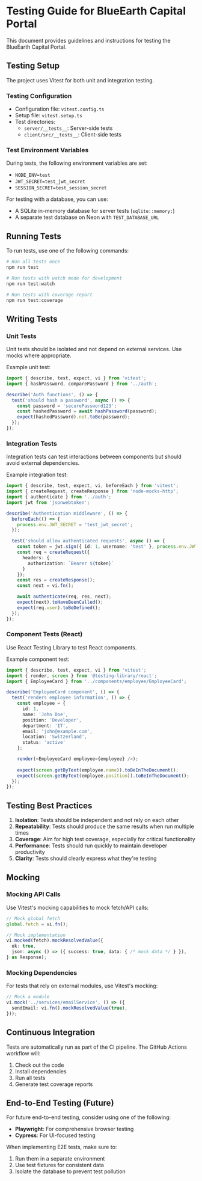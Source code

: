 # Testing Guide for BlueEarth Capital Portal

This document provides guidelines and instructions for testing the BlueEarth Capital Portal.

## Testing Setup

The project uses Vitest for both unit and integration testing.

### Testing Configuration

- Configuration file: `vitest.config.ts`
- Setup file: `vitest.setup.ts`
- Test directories:
  - `server/__tests__`: Server-side tests
  - `client/src/__tests__`: Client-side tests

### Test Environment Variables

During tests, the following environment variables are set:

- `NODE_ENV=test`
- `JWT_SECRET=test_jwt_secret`
- `SESSION_SECRET=test_session_secret`

For testing with a database, you can use:

- A SQLite in-memory database for server tests (`sqlite::memory:`)
- A separate test database on Neon with `TEST_DATABASE_URL`

## Running Tests

To run tests, use one of the following commands:

```bash
# Run all tests once
npm run test

# Run tests with watch mode for development
npm run test:watch

# Run tests with coverage report
npm run test:coverage
```

## Writing Tests

### Unit Tests

Unit tests should be isolated and not depend on external services. Use mocks where appropriate.

Example unit test:

```typescript
import { describe, test, expect, vi } from 'vitest';
import { hashPassword, comparePassword } from '../auth';

describe('Auth functions', () => {
  test('should hash a password', async () => {
    const password = 'securePassword123';
    const hashedPassword = await hashPassword(password);
    expect(hashedPassword).not.toBe(password);
  });
});
```

### Integration Tests

Integration tests can test interactions between components but should avoid external dependencies.

Example integration test:

```typescript
import { describe, test, expect, vi, beforeEach } from 'vitest';
import { createRequest, createResponse } from 'node-mocks-http';
import { authenticate } from '../auth';
import jwt from 'jsonwebtoken';

describe('Authentication middleware', () => {
  beforeEach(() => {
    process.env.JWT_SECRET = 'test_jwt_secret';
  });

  test('should allow authenticated requests', async () => {
    const token = jwt.sign({ id: 1, username: 'test' }, process.env.JWT_SECRET!);
    const req = createRequest({
      headers: {
        authorization: `Bearer ${token}`
      }
    });
    const res = createResponse();
    const next = vi.fn();

    await authenticate(req, res, next);
    expect(next).toHaveBeenCalled();
    expect(req.user).toBeDefined();
  });
});
```

### Component Tests (React)

Use React Testing Library to test React components.

Example component test:

```typescript
import { describe, test, expect, vi } from 'vitest';
import { render, screen } from '@testing-library/react';
import { EmployeeCard } from '../components/employee/EmployeeCard';

describe('EmployeeCard component', () => {
  test('renders employee information', () => {
    const employee = {
      id: 1,
      name: 'John Doe',
      position: 'Developer',
      department: 'IT',
      email: 'john@example.com',
      location: 'Switzerland',
      status: 'active'
    };

    render(<EmployeeCard employee={employee} />);
    
    expect(screen.getByText(employee.name)).toBeInTheDocument();
    expect(screen.getByText(employee.position)).toBeInTheDocument();
  });
});
```

## Testing Best Practices

1. **Isolation**: Tests should be independent and not rely on each other
2. **Repeatability**: Tests should produce the same results when run multiple times
3. **Coverage**: Aim for high test coverage, especially for critical functionality
4. **Performance**: Tests should run quickly to maintain developer productivity
5. **Clarity**: Tests should clearly express what they're testing

## Mocking

### Mocking API Calls

Use Vitest's mocking capabilities to mock fetch/API calls:

```typescript
// Mock global fetch
global.fetch = vi.fn();

// Mock implementation
vi.mocked(fetch).mockResolvedValue({
  ok: true,
  json: async () => ({ success: true, data: { /* mock data */ } }),
} as Response);
```

### Mocking Dependencies

For tests that rely on external modules, use Vitest's mocking:

```typescript
// Mock a module
vi.mock('../services/emailService', () => ({
  sendEmail: vi.fn().mockResolvedValue(true),
}));
```

## Continuous Integration

Tests are automatically run as part of the CI pipeline. The GitHub Actions workflow will:

1. Check out the code
2. Install dependencies
3. Run all tests
4. Generate test coverage reports

## End-to-End Testing (Future)

For future end-to-end testing, consider using one of the following:

- **Playwright**: For comprehensive browser testing
- **Cypress**: For UI-focused testing

When implementing E2E tests, make sure to:

1. Run them in a separate environment
2. Use test fixtures for consistent data
3. Isolate the database to prevent test pollution